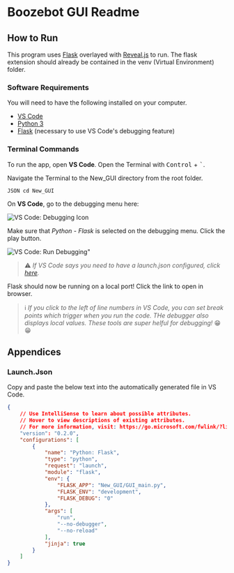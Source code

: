 # Boozebot GUI Readme

## How to Run

This program uses [Flask](https://flask.palletsprojects.com) overlayed with [Reveal.js](https://revealjs.com/) to run. The flask extension should already be contained in the venv (Virtual Environment) folder.

### Software Requirements

You will need to have the following installed on your computer.

* [VS Code](https://code.visualstudio.com/download)
* [Python 3](https://www.python.org/downloads/)
* [Flask](https://flask.palletsprojects.com) (necessary to use VS Code's debugging feature)

### Terminal Commands

To run the app, open **VS Code**. Open the Terminal with <kbd>Control</kbd> + <kbd>`</kbd>.

Navigate the Terminal to the New_GUI directory from the root folder.

`JSON
cd New_GUI`

On **VS Code**, go to the debugging menu here:

![VS Code: Debugging Icon](https://i.imgur.com/DNNyctq.png)

Make sure that *Python - Flask* is selected on the debugging menu. Click the play button.

![VS Code: Run Debugging](https://i.imgur.com/GYLKpdp.png)"

> :warning: *If VS Code says you need to have a launch.json configured, click [here](#Launch.Json).*

Flask should now be running on a local port! Click the link to open in browser.

> :information_source: *If you click to the left of line numbers in VS Code, you can set break points which trigger when you run the code. THe debugger also displays local values. These tools are super helful for debugging!* :grin: :grin:

## Appendices

### Launch.Json

Copy and paste the below text into the automatically generated file in VS Code.

```Json
{
    // Use IntelliSense to learn about possible attributes.
    // Hover to view descriptions of existing attributes.
    // For more information, visit: https://go.microsoft.com/fwlink/?linkid=830387
    "version": "0.2.0",
    "configurations": [
        {
            "name": "Python: Flask",
            "type": "python",
            "request": "launch",
            "module": "flask",
            "env": {
                "FLASK_APP": "New_GUI/GUI_main.py",
                "FLASK_ENV": "development",
                "FLASK_DEBUG": "0"
            },
            "args": [
                "run",
                "--no-debugger",
                "--no-reload"
            ],
            "jinja": true
        }
    ]
}
```
